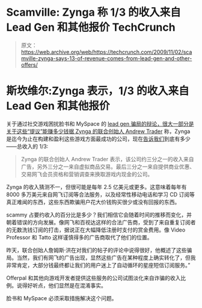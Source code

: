 # Scamville: Zynga 称 1/3 的收入来自 Lead Gen 和其他报价 TechCrunch

> 原文：<https://web.archive.org/web/https://techcrunch.com/2009/11/02/scamville-zynga-says-13-of-revenue-comes-from-lead-gen-and-other-offers/>

# 斯坎维尔:Zynga 表示，1/3 的收入来自 Lead Gen 和其他报价

关于通过社交游戏困扰脸书和 MySpace 的 [lead gen 骗局的辩论，很大一部分是关于这些“提议”能赚多少钱据 Zynga 的联合创始人 Andrew Trader](https://web.archive.org/web/20230209195944/https://techcrunch.com/2009/10/31/scamville-the-social-gaming-ecosystem-of-hell/) 称，Zynga 是迄今为止在构建和盈利这些游戏方面最成功的公司，现在[告诉我们](https://web.archive.org/web/20230209195944/http://www.sfgate.com/cgi-bin/article.cgi?f=/c/a/2009/11/01/BUKC1ACTHE.DTL&tsp=1)到底有多少——总收入的 1/3:

> Zynga 的联合创始人 Andrew Trader 表示，该公司约三分之一的收入来自广告，另外三分之一来自虚拟商品交易。最后三分之一来自提供商业优惠、交易网飞会员资格和营销调查来换取游戏内现金的公司。

Zynga 的收入猜测不一，但很可能是每年 2.5 亿美元或更多。这意味着每年有 8000 多万美元来自网飞订阅等合法服务，以及经常性移动电话和学习 CD 订阅等真正难闻的东西，这些东西欺骗用户花大价钱购买很少或没有回报的东西。

scammy 占要约收入的百分比是多少？我们相信它会随着时间的推移而变化，并朝着错误的方向发展。像网飞和百视达这样的合法广告商，受到了来自重复订阅者的无数洗钱订阅的打击，据说正在大幅降低注册时支付的赏金费用。像 Video Professor 和 Tatto 这样谨慎得多的广告商取代了他们的位置。

昨天，联合创始人詹姆斯·洪在对我们的帖子的评论中说得很好，他概述了这些骗局。当然，我们有网飞的广告出现，显然这些广告在某种程度上确实转化了，但我非常肯定，大部分钱最终都让我们的用户迷上了自动循环的星座短信订阅服务。”

Offerpal 和其他向游戏开发者提供这些服务的公司试图淡化来自诈骗的收入比例。说得好听点，他们显然是在混淆事实。

脸书和 MySpace 必须采取措施解决这个问题。